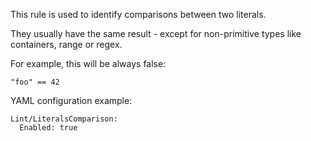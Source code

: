 This rule is used to identify comparisons between two literals.

They usually have the same result - except for non-primitive
types like containers, range or regex.

For example, this will be always false:

```
"foo" == 42
```

YAML configuration example:

```
Lint/LiteralsComparison:
  Enabled: true
```
